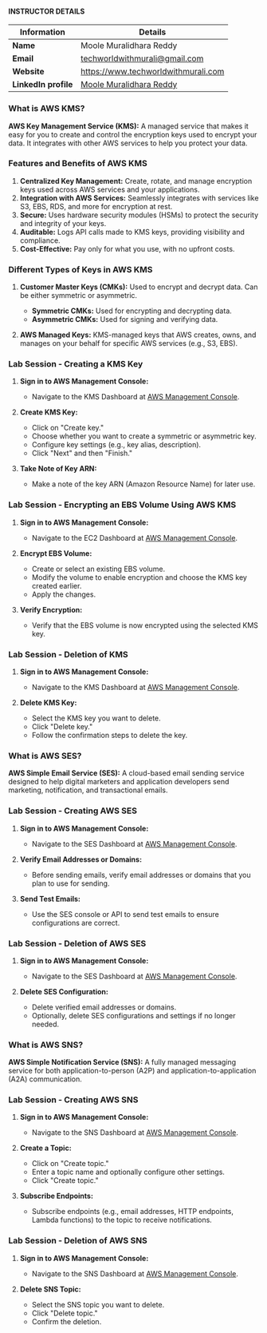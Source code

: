 #### INSTRUCTOR DETAILS

|  Information             | Details                                                                      |
|----------------------    |------------------------------------------------------------------------------|
| **Name**                 | Moole Muralidhara Reddy                                                      |
| **Email**                | techworldwithmurali@gmail.com                                                |
| **Website**              | https://www.techworldwithmurali.com               |
| **LinkedIn profile**     | [Moole Muralidhara Reddy](https://www.linkedin.com/in/moole-muralidhara-reddy) |

### What is AWS KMS?

**AWS Key Management Service (KMS):** A managed service that makes it easy for you to create and control the encryption keys used to encrypt your data. It integrates with other AWS services to help you protect your data.

### Features and Benefits of AWS KMS

1. **Centralized Key Management:** Create, rotate, and manage encryption keys used across AWS services and your applications.
2. **Integration with AWS Services:** Seamlessly integrates with services like S3, EBS, RDS, and more for encryption at rest.
3. **Secure:** Uses hardware security modules (HSMs) to protect the security and integrity of your keys.
4. **Auditable:** Logs API calls made to KMS keys, providing visibility and compliance.
5. **Cost-Effective:** Pay only for what you use, with no upfront costs.

### Different Types of Keys in AWS KMS

1. **Customer Master Keys (CMKs):** Used to encrypt and decrypt data. Can be either symmetric or asymmetric.
   - **Symmetric CMKs:** Used for encrypting and decrypting data.
   - **Asymmetric CMKs:** Used for signing and verifying data.

2. **AWS Managed Keys:** KMS-managed keys that AWS creates, owns, and manages on your behalf for specific AWS services (e.g., S3, EBS).

### Lab Session - Creating a KMS Key

1. **Sign in to AWS Management Console:**
   - Navigate to the KMS Dashboard at [AWS Management Console](https://console.aws.amazon.com/kms/).

2. **Create KMS Key:**
   - Click on "Create key."
   - Choose whether you want to create a symmetric or asymmetric key.
   - Configure key settings (e.g., key alias, description).
   - Click "Next" and then "Finish."

3. **Take Note of Key ARN:**
   - Make a note of the key ARN (Amazon Resource Name) for later use.

### Lab Session - Encrypting an EBS Volume Using AWS KMS

1. **Sign in to AWS Management Console:**
   - Navigate to the EC2 Dashboard at [AWS Management Console](https://console.aws.amazon.com/ec2/).

2. **Encrypt EBS Volume:**
   - Create or select an existing EBS volume.
   - Modify the volume to enable encryption and choose the KMS key created earlier.
   - Apply the changes.

3. **Verify Encryption:**
   - Verify that the EBS volume is now encrypted using the selected KMS key.

### Lab Session - Deletion of KMS

1. **Sign in to AWS Management Console:**
   - Navigate to the KMS Dashboard at [AWS Management Console](https://console.aws.amazon.com/kms/).

2. **Delete KMS Key:**
   - Select the KMS key you want to delete.
   - Click "Delete key."
   - Follow the confirmation steps to delete the key.

### What is AWS SES?

**AWS Simple Email Service (SES):** A cloud-based email sending service designed to help digital marketers and application developers send marketing, notification, and transactional emails.

### Lab Session - Creating AWS SES

1. **Sign in to AWS Management Console:**
   - Navigate to the SES Dashboard at [AWS Management Console](https://console.aws.amazon.com/ses/).

2. **Verify Email Addresses or Domains:**
   - Before sending emails, verify email addresses or domains that you plan to use for sending.

3. **Send Test Emails:**
   - Use the SES console or API to send test emails to ensure configurations are correct.

### Lab Session - Deletion of AWS SES

1. **Sign in to AWS Management Console:**
   - Navigate to the SES Dashboard at [AWS Management Console](https://console.aws.amazon.com/ses/).

2. **Delete SES Configuration:**
   - Delete verified email addresses or domains.
   - Optionally, delete SES configurations and settings if no longer needed.

### What is AWS SNS?

**AWS Simple Notification Service (SNS):** A fully managed messaging service for both application-to-person (A2P) and application-to-application (A2A) communication.

### Lab Session - Creating AWS SNS

1. **Sign in to AWS Management Console:**
   - Navigate to the SNS Dashboard at [AWS Management Console](https://console.aws.amazon.com/sns/).

2. **Create a Topic:**
   - Click on "Create topic."
   - Enter a topic name and optionally configure other settings.
   - Click "Create topic."

3. **Subscribe Endpoints:**
   - Subscribe endpoints (e.g., email addresses, HTTP endpoints, Lambda functions) to the topic to receive notifications.

### Lab Session - Deletion of AWS SNS

1. **Sign in to AWS Management Console:**
   - Navigate to the SNS Dashboard at [AWS Management Console](https://console.aws.amazon.com/sns/).

2. **Delete SNS Topic:**
   - Select the SNS topic you want to delete.
   - Click "Delete topic."
   - Confirm the deletion.

